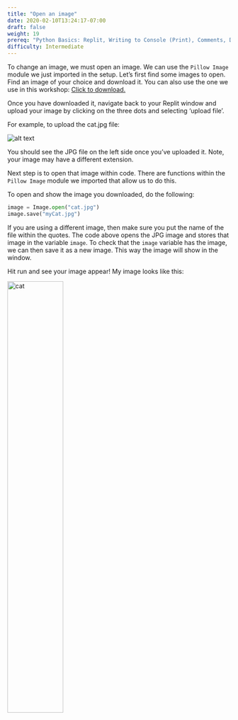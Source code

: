 ```yaml
---
title: "Open an image"
date: 2020-02-10T13:24:17-07:00
draft: false
weight: 19
prereq: "Python Basics: Replit, Writing to Console (Print), Comments, Data Types - Strings, Numbers, Booleans, Variables, Reading from Console, Functions"
difficulty: Intermediate
--- 
```


To change an image, we must open an image. We can use the `Pillow Image` module we just imported in the setup.
Let’s first find some images to open. Find an image of your choice and download it. You can also use the one we use in this workshop: <a href="../media/cat.jpg" download>Click to download.</a>

Once you have downloaded it, navigate back to your Replit window and upload your image by clicking on the three dots and selecting ‘upload file’.  

For example, to upload the cat.jpg file:

![alt text](../media/upload_file.png "image showing how to upload a file")

You should see the JPG file on the left side once you’ve uploaded it. Note, your image may have a different extension. 

Next step is to open that image within code. There are functions within the `Pillow Image` module we imported that allow us to do this.

To open and show the image you downloaded, do the following:

```python
image = Image.open("cat.jpg")
image.save("myCat.jpg")
```

If you are using a different image, then make sure you put the name of the file within the quotes. The code above opens the JPG image and stores that image in the variable `image`. To check that the `image` variable has the image, we can then save it as a new image. This way the image will show in the window.

Hit run and see your image appear! My image looks like this:

<img src="../media/cat.jpg" alt="cat" style="width:50%"/>
